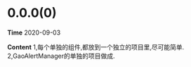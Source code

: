 # 0.0.0(0)
**Time**
2020-09-03

**Content**
1,每个单独的组件,都放到一个独立的项目里,尽可能简单.
2,GaoAlertManager的单独的项目做成.

